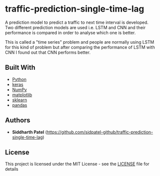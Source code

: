 # traffic-prediction-single-time-lag

A prediction model to predict a traffic to next time interval is developed. Two different prediction models are used i.e. LSTM and CNN and 
their performance is compared in order to analyse which one is better.

This is called a "time series" problem and people are normally using LSTM for this kind of problem but after comparing the performance of 
LSTM with CNN I found out that CNN performs better.

## Built With

* [Python](https://www.python.org/)
* [keras](https://keras.io/)
* [NumPy](http://www.numpy.org/)
* [matplotlib](https://matplotlib.org/)
* [sklearn](http://scikit-learn.org/stable/)
* [pandas](https://pandas.pydata.org/)

## Authors

* **Siddharth Patel** (https://github.com/sidpatel-github/traffic-prediction-single-time-lag)

## License

This project is licensed under the MIT License - see the [LICENSE](LICENSE.md) file for details
